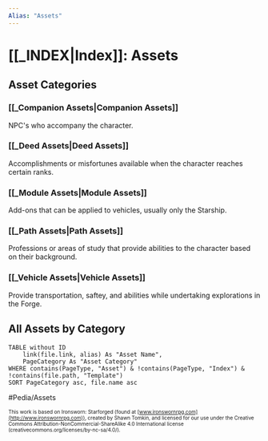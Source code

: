 ```yaml
---
Alias: "Assets"
---
```


# [[_INDEX|Index]]: Assets
## Asset Categories

### [[_Companion Assets|Companion Assets]]
NPC's who accompany the character.

### [[_Deed Assets|Deed Assets]]
Accomplishments or misfortunes available when the character reaches certain ranks.

### [[_Module Assets|Module Assets]]
Add-ons that can be applied to vehicles, usually only the Starship.

### [[_Path Assets|Path Assets]]
Professions or areas of study that provide abilities to the character based on their background.

### [[_Vehicle Assets|Vehicle Assets]]
Provide transportation, saftey, and abilities while undertaking explorations in the Forge.

## All Assets by Category
```dataview
TABLE without ID
	link(file.link, alias) As "Asset Name",
	PageCategory As "Asset Category"
WHERE contains(PageType, "Asset") & !contains(PageType, "Index") & !contains(file.path, "Template")
SORT PageCategory asc, file.name asc
```

#Pedia/Assets 

<font size=-2>This work is based on Ironsworn: Starforged (found at [www.ironswornrpg.com](http://www.ironswornrpg.com)), created by Shawn Tomkin, and licensed for our use under the Creative Commons Attribution-NonCommercial-ShareAlike 4.0 International license  (creativecommons.org/licenses/by-nc-sa/4.0/).</font>